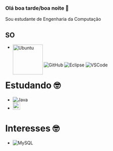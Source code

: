 ### Olá boa tarde/boa noite 👋
Sou estudante de Engenharia da Computação


## SO
- <img align="left" alt="Ubuntu" width="95px" src="https://img.shields.io/badge/Ubuntu-E95420?style=for-the-badge&logo=ubuntu&logoColor=white"/>
#
  

 ![GitHub](https://img.shields.io/badge/-GitHub-181717?style=flat-square&logo=github)
 ![Eclipse](https://img.shields.io/badge/-Eclipse-2C2255?style=flat-square&logo=eclipse&logoColor=white)
 ![VSCode](https://img.shields.io/badge/-VSCode-007ACC?style=flat-square&logo=visual-studio-code&logoColor=white)
 #
  
 #  Estudando  :nerd_face:
  - ![Java](https://img.shields.io/badge/-Java-007396?style=flat-square&logo=java)
  - <img height="23" src="https://img.icons8.com/color/48/000000/c-programming.png"/>
  
#
# Interesses :nerd_face:
   - ![MySQL](https://img.shields.io/badge/-MySQL-4479A1?style=flat-square&logo=mysql&logoColor=white)
#
